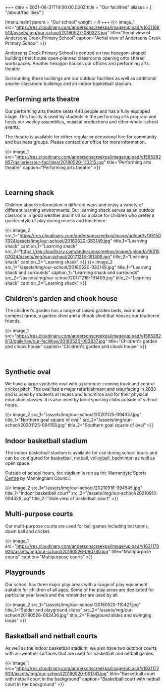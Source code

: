 +++
date = 2021-08-31T14:00:00.000Z
title = "Our facilities"
aliases = [ "/about/facilities" ]

[menu.main]
parent = "Our school"
weight = 4
+++
{{< image_1 src="https://res.cloudinary.com/andersonscreekps/image/upload/v1631169513/assets/img/our-school/20180527-080323.jpg" title="Aerial view of Andersons Creek Primary School" caption="Aerial view of Andersons Creek Primary School" >}}

Andersons Creek Primary School is centred on two hexagon-shaped buildings that house open-planned classrooms opening onto shared workspaces. Another hexagon houses our offices and performing arts theatre.

Surrounding these buildings are our outdoor facilities as well as additional smaller classroom buildings and an indoor basketball stadium.

## Performing arts theatre

Our performing arts theatre seats 440 people and has a fully equipped stage. This facility is used by students in the performing arts program and hosts our weekly assemblies, musical productions and other whole-school events.

The theatre is available for either regular or occasional hire for community and business groups. Please contact our office for more information.

{{< image_1 src="https://res.cloudinary.com/andersonscreekps/image/upload/v1585282957/galleries/our-facilities/20180520-110315.jpg" title="Performing arts theatre" caption="Performing arts theatre" >}}

&nbsp;

## Learning shack

Children absorb information in different ways and enjoy a variety of different learning environments. Our learning shack serves as an outdoor classroom in good weather and it's also a place for children who prefer a quieter style of play during recess and lunchtime.

{{< image_2 src_1="https://res.cloudinary.com/andersonscreekps/image/upload/v1631507024/assets/img/our-school/20180520-083149.jpg" title_1="Learning shack" caption_1="Learning shack" src_2="https://res.cloudinary.com/andersonscreekps/image/upload/v1631507024/assets/img/our-school/20171218-191409.jpg" title_2="Learning shack" caption_2="Learning shack" >}}
{{< image_2 src_1="/assets/img/our-school/20180520-083149.jpg" title_1="Learning shack and surrounds" caption_1="Learning shack and surrounds" src_2="/assets/img/our-school/20171218-191409.jpg" title_2="Learning shack" caption_2="Learning shack" >}}

## Children's garden and chook house

The children's garden has a range of raised garden beds, worm and compost farms, a garden shed and a chook shed that houses our feathered friends.

{{< image_1 src="https://res.cloudinary.com/andersonscreekps/image/upload/v1585282813/galleries/our-facilities/20180520-083837.jpg" title="Children's garden and chook house" caption="Children's garden and chook house" >}}

&nbsp;

## Synthetic oval

We have a large synthetic oval with a perimeter running track and central cricket pitch. The oval had a major refurbishment and resurfacing in 2020 and is used by students at recess and lunchtime and for their physical education classes. It is also used by local sporting clubs outside of school hours.

{{< image_2 src_1="/assets/img/our-school/20201125-094357.jpg" title_1="Northern goal square of oval" src_2="/assets/img/our-school/20201125-094158.jpg" title_2="Southern goal square of oval" >}}

## Indoor basketball stadium

The indoor basketball stadium is available for use during school hours and can be configured for basketball, netball, volleyball, badminton as well as open space.

Outside of school hours, the stadium is run as the [Warrandyte Sports Centre](https://manningham.ymca.org.au/stadiums/warrandyte-sports-centre "Warrandyte Sports Centre") by Manningham Council.

{{< image_2 src_1="/assets/img/our-school/20210916-094545.jpg" title_1="Indoor basketball court" src_2="/assets/img/our-school/20210916-094326.jpg" title_2="Side view of basketball court" >}}

## Multi-purpose courts

Our multi-purpose courts are used for ball games including bat tennis, down ball and cricket.

{{< image_1 src="https://res.cloudinary.com/andersonscreekps/image/upload/v1631170920/assets/img/our-school/20180526-090730.jpg" title="Multipurpose courts" caption="Multipurpose courts" >}}

## Playgrounds

Our school has three major play areas with a range of play equipment suitable for children of all ages. Some of the play areas are dedicated for particular year levels and the remainder are used by all.

{{< image_2 src_1="/assets/img/our-school/20180520-110427.jpg" title_1="Spider and playground slides" src_2="/assets/img/our-school/20180526-082436.jpg" title_2="Playground slides and swinging loops" >}}

## Basketball and netball courts

As well as the indoor basketball stadium, we also have two outdoor courts with all-weather surfaces that are used for basketball and netball games.

{{< image_1 src="https://res.cloudinary.com/andersonscreekps/image/upload/v1631172833/assets/img/our-school/20180520-091741.jpg" title="Basketball court with netball court in the background" caption="Basketball court with netball court in the background" >}}

&nbsp;